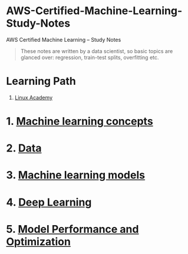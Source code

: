 # AWS-Certified-Machine-Learning-Study-Notes
AWS Certified Machine Learning – Study Notes

> These notes are written by a data scientist, so basic topics are glanced over: regression, train-test splits, overfitting etc.

# Learning Path
1. [Linux Academy](https://linuxacademy.com/cp/modules/view/id/340)

# 1. [Machine learning concepts](1-concepts.md)

# 2. [Data](2-data.md)

# 3. [Machine learning models](3-machine-learning-models.md) 

# 4. [Deep Learning](4-deep-learning.md)

# 5. [Model Performance and Optimization](5-model-performance.md)
